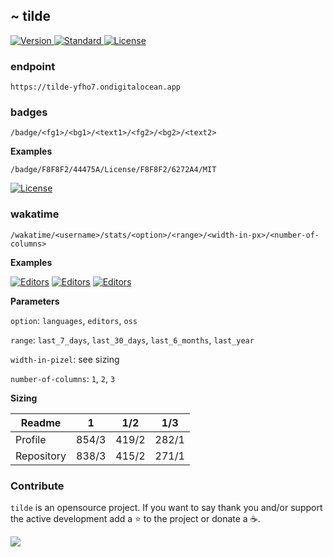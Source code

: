 ## ~ tilde

<p>
  <a href="https://github.com/o0th/tilde">
    <img src="https://img.shields.io/badge/Version-0.3.2-green.svg?style=for-the-badge" alt="Version">
  </a>
  <a href="https://github.com/standard/standard">
    <img src="https://img.shields.io/badge/Code_style-Standard-green.svg?style=for-the-badge" alt="Standard">
  </a>
  <a href="/LICENSE">
    <img src="https://img.shields.io/badge/License-MIT-blue.svg?style=for-the-badge" alt="License">
  </a>
</p>

### endpoint

```
https://tilde-yfho7.ondigitalocean.app
```

### badges

```
/badge/<fg1>/<bg1>/<text1>/<fg2>/<bg2>/<text2>
```

**Examples**

```
/badge/F8F8F2/44475A/License/F8F8F2/6272A4/MIT
```

[![License](https://tilde-yfho7.ondigitalocean.app/badge/F8F8F2/44475A/License/F8F8F2/6272A4/MIT)](https://github.com/o0th/tilde)


### wakatime

```
/wakatime/<username>/stats/<option>/<range>/<width-in-px>/<number-of-columns>
```

**Examples**

[![Editors](https://tilde-yfho7.ondigitalocean.app/wakatime/o0th/stats/languages/last_7_days/838/3)](https://github.com/o0th/tilde)
[![Editors](https://tilde-yfho7.ondigitalocean.app/wakatime/o0th/stats/editors/last_7_days/415/2)](https://github.com/o0th/tilde)
[![Editors](https://tilde-yfho7.ondigitalocean.app/wakatime/o0th/stats/oss/last_7_days/415/2)](https://github.com/o0th/tilde)

**Parameters**

`option`: `languages`, `editors`, `oss`

`range`: `last_7_days`, `last_30_days`, `last_6_months`, `last_year`

`width-in-pizel`: see sizing

`number-of-columns`: `1`, `2`, `3`

**Sizing**

| Readme     | 1         | 1/2       | 1/3       |
| ---------- | :-------: | :-------: | :-------: |
| Profile    | 854/3     | 419/2     | 282/1     |
| Repository | 838/3     | 415/2     | 271/1     |

### Contribute

`tilde` is an opensource project. If you want to say thank you
and/or support the active development add a :star: to the project
or donate a :coffee:.

<a href="https://www.buymeacoffee.com/o0th">
  <img src="https://img.buymeacoffee.com/button-api/?text=Buy me a coffee&emoji=&slug=o0th&button_colour=FFDD00&font_colour=000000&font_family=Cookie&outline_colour=000000&coffee_colour=ffffff">
</a>


